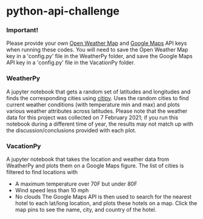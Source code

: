 # python-api-challenge

### Important!
Please provide your own [Open Weather Map](https://openweathermap.org/api) and [Google Maps](https://developers.google.com/maps/) API keys when running these codes.  You will need to save the Open Weather Map key in a 'config.py' file in the WeatherPy folder, and save the Google Maps API key in a 'config.py' file in the VacationPy folder.

### WeatherPy
A jupyter notebook that gets a random set of latitudes and longitudes and finds the corresponding cities using [citipy](https://pypi.org/project/citipy/).  Uses the random cities to find current weather conditions (with temperature min and max) and plots various weather attributes across latitudes.
Please note that the weather data for this project was collected on 7 February 2021; if you run this notebook during a different time of year, the results may not match up with the discussion/conclusions provided with each plot.

### VacationPy
A jupyter notebook that takes the location and weather data from WeatherPy and plots them on a Google Maps figure.  The list of cities is filtered to find locations with 
- A maximum temperature over 70F but under 80F
- Wind speed less than 10 mph
- No clouds
The Google Maps API is then used to search for the nearest hotel to each lat/long location, and plots these hotels on a map.  Click the map pins to see the name, city, and country of the hotel.